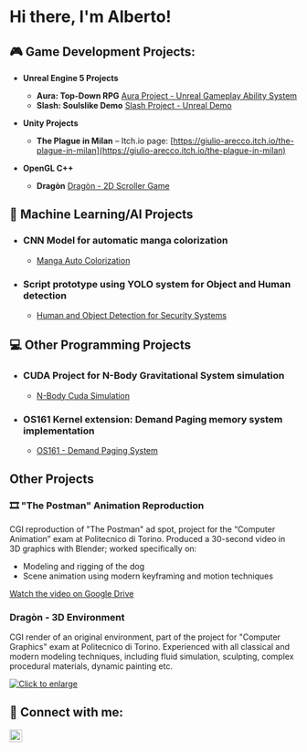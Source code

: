 # Hi there, I'm Alberto!
## 🎮	Game Development Projects:

- <b> Unreal Engine 5 Projects </b>
  - **Aura: Top-Down RPG** [Aura Project - Unreal Gameplay Ability System](https://github.com/LienoPC/Aura-GameplayAbilitySystem.git)
  - **Slash: Soulslike Demo** [Slash Project - Unreal Demo](https://github.com/LienoPC/UE5-StartingCourse-SlashProject.git)

- <b> Unity Projects </b>
  - **The Plague in Milan** – Itch.io page: [https://giulio-arecco.itch.io/the-plague-in-milan](https://giulio-arecco.itch.io/the-plague-in-milan)

  <!-- [Project Mecha-Ball] -->

- <b> OpenGL C++ </b>
  - **Dragòn** [Dragòn - 2D Scroller Game](https://github.com/LienoPC/Dragon--2D-Scroller-Game.git)

## 🤖 Machine Learning/AI Projects
- ### CNN Model for automatic manga colorization
  - [Manga Auto Colorization](https://github.com/LienoPC/Manga-Auto-Colorization.git)
- ### Script prototype using YOLO system for Object and Human detection
  - [Human and Object Detection for Security Systems](https://github.com/LienoPC/Human-and-Object-Detection-for-Security-Systems.git)

## 💻 Other Programming Projects
- ### CUDA Project for N-Body Gravitational System simulation
  - [N-Body Cuda Simulation](https://github.com/LienoPC/N-BodySimulation.git)
- ### OS161 Kernel extension: Demand Paging memory system implementation
  - [OS161 - Demand Paging System](https://github.com/LienoPC/OS161-DemandPaging.git)

## Other Projects

### 🎞 "The Postman" Animation Reproduction
CGI reproduction of "The Postman" ad spot, project for the “Computer Animation” exam at Politecnico di Torino. Produced a 30-second video in 3D graphics with Blender; worked specifically on:
- Modeling and rigging of the dog  
- Scene animation using modern keyframing and motion techniques  

[Watch the video on Google Drive](https://drive.google.com/file/d/1nNUjLfxLM2uWLDchs6Co6osewBRVnn9Z)

### Dragòn - 3D Environment
CGI render of an original environment, part of the project for "Computer Graphics" exam at Politecnico di Torino. Experienced with all classical and modern modeling techniques, including fluid simulation, sculpting, complex procedural materials, dynamic painting etc.

<a href="./assets/Dragon_Horizontal.png">
  <img src="https://…/kitten-thumb.jpg" alt="Click to enlarge"
       style="transition: transform 0.3s;">
</a>
<style>
  img:hover { transform: scale(1.05); }
</style>

## 🤳 Connect with me:
[<img align="left" 
      alt="LinkedIn" 
      width="22px" 
      src="https://cdn.jsdelivr.net/npm/simple-icons@v3/icons/linkedin.svg" />][linkedin]

[linkedin]: https://www.linkedin.com/in/alberto-cagnazzo-038202338

